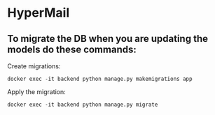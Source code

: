 # HyperMail

## To migrate the DB when you are updating the models do these commands:  
Create migrations:
```
docker exec -it backend python manage.py makemigrations app
```

Apply the migration:
```
docker exec -it backend python manage.py migrate
```
